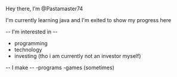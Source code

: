 Hey there, I’m @Pastamaster74

I'm currently learning java and I'm exited to show my progress here

-- I'm interested in --
- programming
- technology
- investing (tho i am currently not an investor myself)

-- I make --
-programs
-games (sometimes)

